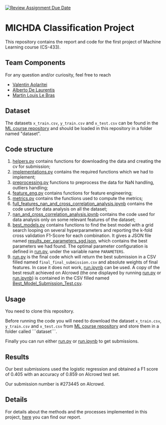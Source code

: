 [![Review Assignment Due Date](https://classroom.github.com/assets/deadline-readme-button-22041afd0340ce965d47ae6ef1cefeee28c7c493a6346c4f15d667ab976d596c.svg)](https://classroom.github.com/a/MqChnODK)

MICHDA Classification Project
====================
This repository contains the report and code for the first project of Machine Learning course (CS-433).


## Team Components
For any question and/or curiosity, feel free to reach
* [Valentin Aolaritei](mailto:valentin.aolaritei@epfl.ch)
* [Alberto De Laurentis](mailto:alberto.delaurentis@epfl.ch)
* [Martin Louis Le Bras](mailto:martin.lebras@epfl.ch)

## Dataset

The datasets ```x_train.csv```, ```y_train.csv``` and ```x_test.csv``` can be found in the [ML course repository]([https://github.com/epfml/ML_course](https://github.com/epfml/ML_course/blob/main/projects/project1/data/dataset.zip)) and should be loaded in this repository in a folder named "dataset".

## Code structure
1. [helpers.py](https://github.com/CS-433/ml-project-1-mva-ml/blob/main/helpers.py) contains functions for downloading the data and creating the cv for submission;
2. [implementations.py](https://github.com/CS-433/ml-project-1-mva-ml/blob/main/implementations.py) contains the required functions which we had to implement;
3. [preprocessing.py](https://github.com/CS-433/ml-project-1-mva-ml/blob/main/preprocessing.py) functions to preprocess the data for NaN handling, outliers handling;
4. [feature_eng.py](https://github.com/CS-433/ml-project-1-mva-ml/blob/main/feature_eng.py) contains functions for feature engineering;
5. [metrics.py](https://github.com/CS-433/ml-project-1-mva-ml/blob/main/metrics.py) contains the functions used to compute the metrics;
6. [full_features_nan_and_cross_correlation_analysis.ipynb](https://github.com/CS-433/ml-project-1-mva-ml/blob/main/full_features_nan_and_cross_correlation_analysis.ipynb) contains the code used for data analysis on all the dataset;
7. [nan_and_cross_correlation_analysis.ipynb](https://github.com/CS-433/ml-project-1-mva-ml/blob/main/nan_and_cross_correlation_analysis.ipynb) contains the code used for data analysis only on some relevant features of the dataset;
8. [best_models.py](https://github.com/CS-433/ml-project-1-mva-ml/blob/main/best_models.py) contains functions to find the best model with a grid search looping on several hyperparameters and reporting the k-fold cross validation F1-Score for each combination. It gives a JSON file named [results_per_parameters_sgd.json](https://github.com/CS-433/ml-project-1-mva-ml/blob/ccfd696448a875033d4f5d179afff8243a3a7533/results_per_parameters_sgd.json), which contains the best parameters we had found. The optimal parameter configuration is defined in [run.py](https://github.com/CS-433/ml-project-1-mva-ml/blob/main/run.py), under the variable name ```PARAMETERS```.
9. [run.py](https://github.com/CS-433/ml-project-1-mva-ml/blob/main/run.py) is the final code which will return the best submission in a CSV filled named ```final_final_submission.csv``` and absolute weights of final features. In case it does not work, [run.ipynb](https://github.com/CS-433/ml-project-1-mva-ml/blob/main/run.ipynb) can be used. A copy of the best result achieved on AIcrowd (the one displayed by running [run.py](https://github.com/CS-433/ml-project-1-mva-ml/blob/main/run.py) or [run.ipynb](https://github.com/CS-433/ml-project-1-mva-ml/blob/main/run.ipynb)) is contained in the CSV filled named [Best_Model_Submission_Test.csv](https://github.com/CS-433/ml-project-1-mva-ml/blob/main/Best_Model_Submission_Test.csv).


## Usage

You need to clone this repository.

Before running the code you will need to download the dataset ```x_train.csv```, ```y_train.csv``` and ```x_test.csv``` from [ML course repository]([https://github.com/epfml/ML_course](https://github.com/epfml/ML_course/blob/main/projects/project1/data/dataset.zip)) and store them in a folder called ```dataset```.

Finally you can run either [run.py](https://github.com/CS-433/ml-project-1-mva-ml/blob/main/run.py) or [run.ipynb](https://github.com/CS-433/ml-project-1-mva-ml/blob/main/run.ipynb) to get submissions.

## Results

Our best submissions used the logistic regression and obtained a F1 score of 0.405 with an accuracy of 0.859 on AIcrowd test set.

Our submission number is #273445 on AIcrowd.


## Details

For details about the methods and the processes implemented in this project, [here](https://github.com/CS-433/ml-project-1-mva-ml/blob/main/report.pdf) you can find our report.